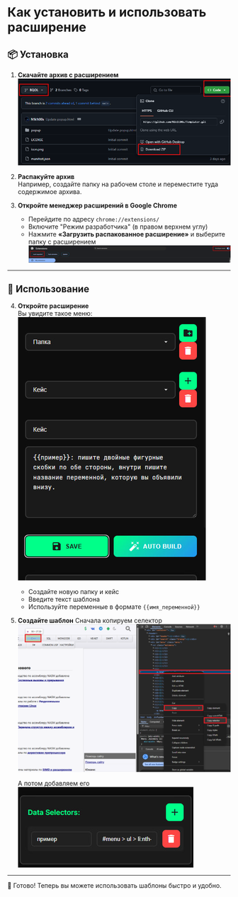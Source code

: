 # Как установить и использовать расширение

## 📦 Установка

1. **Скачайте архив с расширением**  
   ![Скриншот](How%20to%20use%20it/download.png)

2. **Распакуйте архив**  
   Например, создайте папку на рабочем столе и переместите туда содержимое архива.

3. **Откройте менеджер расширений в Google Chrome**  
   - Перейдите по адресу `chrome://extensions/`  
   - Включите "Режим разработчика" (в правом верхнем углу)  
   - Нажмите **«Загрузить распакованное расширение»** и выберите папку с расширением  
   ![Скриншот](How%20to%20use%20it/upload.png)

---

## 🚀 Использование

4. **Откройте расширение**  
   Вы увидите такое меню:  
   ![Скриншот](How%20to%20use%20it/main.jpg)

   - Создайте новую папку и кейс  
   - Введите текст шаблона  
   - Используйте переменные в формате `{{имя_переменной}}`  

6. **Создайте шаблон**
   Сначала копируем селектор
   ![Скриншот](How%20to%20use%20it/selector.png)
   
   А потом добавляем его
   ![Скриншот](How%20to%20use%20it/data.jpg)
  
---

🔧 Готово! Теперь вы можете использовать шаблоны быстро и удобно.

